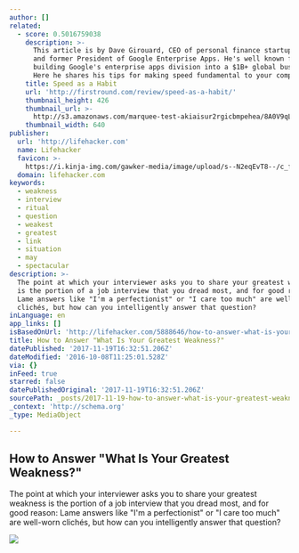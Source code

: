 ```yaml
---
author: []
related:
  - score: 0.5016759038
    description: >-
      This article is by Dave Girouard, CEO of personal finance startup Upstart,
      and former President of Google Enterprise Apps. He's well known for
      building Google's enterprise apps division into a $1B+ global business.
      Here he shares his tips for making speed fundamental to your company.
    title: Speed as a Habit
    url: 'http://firstround.com/review/speed-as-a-habit/'
    thumbnail_height: 426
    thumbnail_url: >-
      http://s3.amazonaws.com/marquee-test-akiaisur2rgicbmpehea/8A0V9qL9TTic0g9CdcXm_Dave%20Hero.jpg
    thumbnail_width: 640
publisher:
  url: 'http://lifehacker.com'
  name: Lifehacker
  favicon: >-
    https://i.kinja-img.com/gawker-media/image/upload/s--N2eqEvT8--/c_fill,fl_progressive,g_center,h_80,q_80,w_80/u0939doeuioaqhspkjyc.png
  domain: lifehacker.com
keywords:
  - weakness
  - interview
  - ritual
  - question
  - weakest
  - greatest
  - link
  - situation
  - may
  - spectacular
description: >-
  The point at which your interviewer asks you to share your greatest weakness
  is the portion of a job interview that you dread most, and for good reason:
  Lame answers like "I'm a perfectionist" or "I care too much" are well-worn
  clichés, but how can you intelligently answer that question?
inLanguage: en
app_links: []
isBasedOnUrl: 'http://lifehacker.com/5888646/how-to-answer-what-is-your-greatest-weakness'
title: How to Answer "What Is Your Greatest Weakness?"
datePublished: '2017-11-19T16:32:51.206Z'
dateModified: '2016-10-08T11:25:01.528Z'
via: {}
inFeed: true
starred: false
datePublishedOriginal: '2017-11-19T16:32:51.206Z'
sourcePath: _posts/2017-11-19-how-to-answer-what-is-your-greatest-weakness.md
_context: 'http://schema.org'
_type: MediaObject

---
```

<article style=""><h1>How to Answer "What Is Your Greatest Weakness?"</h1><p>The point at which your interviewer asks you to share your greatest weakness is the portion of a job interview that you dread most, and for good reason: Lame answers like "I'm a perfectionist" or "I care too much" are well-worn clichés, but how can you intelligently answer that question?</p><img src="https://i.kinja-img.com/gawker-media/image/upload/s--hVKunltv--/c_fill,fl_progressive,g_north,h_358,q_80,w_636/17etwzyirhv2djpg.jpg" /></article>